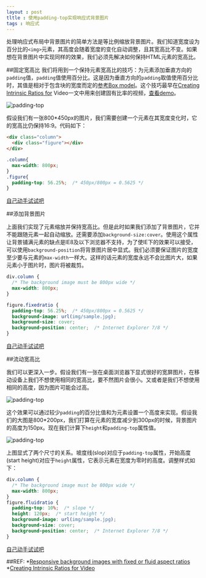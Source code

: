 ```yaml
---
layout : post
tltle : 使用padding-top实现响应式背景图片
tags : 响应式
---
```

处理响应式布局中背景图片的简单方法是等比例缩放背景图片。我们知道宽度设为百分比的`<img>`元素，其高度会随着宽度的变化自动调整，且其宽高比不变。如果想在背景图片中实现同样的效果，我们必须先解决如何保持HTML元素的宽高比。

##固定宽高比
我们将用到一个保持元素宽高比的技巧：为元素添加垂直方向的`padding`值，`padding`值使用百分比。这是因为垂直方向的`padding`取值使用百分比时，其值是相对于包含块的宽度而定的[参考Box model](http://www.w3.org/TR/CSS2/box.html#padding-properties)。这个技巧最早在[Creating Intrinsic Ratios for](http://www.alistapart.com/articles/creating-intrinsic-ratios-for-video/) Video一文中用来创建固有比率的视频，[查看demo](http://alistapart.com/d/creating-intrinsic-ratios-for-video/example5.html)。

![padding-top](http://p11.qhimg.com/t01c27ad220b5a838d5.png)

假设我们有一张800*450px的图片，我们需要创建一个元素在其宽度变化时，它的宽高比仍保持16:9。代码如下：

```html
<div class="column">
  <div class="figure"></div>
</div>
```

```css
.column{
  max-width: 800px;
}
.figure{
  padding-top: 56.25%;  /* 450px/800px = 0.5625 */
}
```
[自己动手试试吧](http://voormedia.com/blog/2012/11/responsive-background-images-with-fixed-or-fluid-aspect-ratios/example-basic)

##添加背景图片

上面我们实现了元素缩放并保持宽高比。但是此时如果我们添加了背景图片，它并不能跟随元素一起自动缩放。还需要添加`background-size:cover`。使用这个属性让背景铺满元素的缺点是IE8及以下浏览器不支持，为了使IE下的效果可以接受，可以使用`background-position`将背景图片居中显式。我们必须要保证图片的宽度至少要与元素的`max-width`一样大。这样的话元素的宽度永远不会比图片大，如果元素小于图片时，图片将被裁剪。

```css
div.column {
  /* The background image must be 800px wide */
  max-width: 800px;
}

figure.fixedratio {
  padding-top: 56.25%;  /* 450px/800px = 0.5625 */
  background-image: url(img/sample.jpg);
  background-size: cover;
  background-position: center;  /* Internet Explorer 7/8 */
}
```
[自己动手试试吧](http://voormedia.com/blog/2012/11/responsive-background-images-with-fixed-or-fluid-aspect-ratios/example-with-image)

##流动宽高比

我们可以更深入一步。假设我们有一张在桌面浏览器下显式很好的宽屏图片，在移动设备上我们不想使用相同的宽高比，要不然图片会很小。又或者是我们不想使用相同的高度，因为图片可能会过高。

![padding-top](http://p11.qhimg.com/t01ce51648707bdd386.png)

这个效果可以通过较少`padding`的百分比值和为元素设置一个高度来实现。假设我们的大图是800*200px，我们打算在元素的宽度减少到300px的时候，背景图片的高度为150px。现在我们计算下`height`和`padding-top`属性值。

![padding-top](http://p11.qhimg.com/t01bac6036b1a8cbc66.png)

上图显式了两个尺寸的关系。坡度线(slop)对应于`padding-top`属性，开始高度(start height)对应于`height`属性，它表示元素在宽度为零时的高度。调整样式如下：

```css
div.column {
  /* The background image must be 800px wide */
  max-width: 800px;
}
figure.fluidratio {
  padding-top: 10%;  /* slope */
  height: 120px;  /* start height */
  background-image: url(img/sample.jpg);
  background-size: cover;
  background-position: center;  /* Internet Explorer 7/8 */
}
```
[自己动手试试吧](http://voormedia.com/blog/2012/11/responsive-background-images-with-fixed-or-fluid-aspect-ratios/example-with-fluid-image)

##REF:
*[Responsive background images with fixed or fluid aspect ratios](http://voormedia.com/blog/2012/11/responsive-background-images-with-fixed-or-fluid-aspect-ratios)
*[Creating Intrinsic Ratios for Video](http://alistapart.com/article/creating-intrinsic-ratios-for-video)